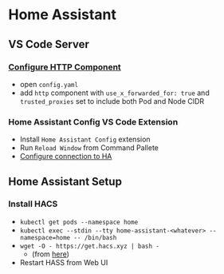 # Home Assistant

## VS Code Server
### [Configure HTTP Component](https://github.com/k8s-at-home/charts/tree/master/charts/stable/home-assistant#http-400-bad-request-while-accessing-from-your-browser)
- open `config.yaml`
- add `http` component with `use_x_forwarded_for: true` and `trusted_proxies` set to include both Pod and Node CIDR

###  Home Assistant Config VS Code Extension
- Install `Home Assistant Config` extension
- Run `Reload Window` from Command Pallete
- [Configure connection to HA](https://github.com/keesschollaart81/vscode-home-assistant/wiki/Configure-connection-to-HA)

## Home Assistant Setup
### Install HACS
- `kubectl get pods --namespace home`
- `kubectl exec --stdin --tty home-assistant-<whatever> --namespace=home -- /bin/bash`
- `wget -O - https://get.hacs.xyz | bash -`
  - (from [here](https://hacs.xyz/docs/setup/download#option-2-run-the-downloader-inside-the-container))
- Restart HASS from Web UI
